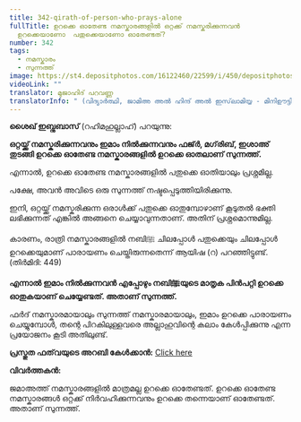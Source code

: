 ```yaml
---
title: 342-qirath-of-person-who-prays-alone
fullTitle: ഉറക്കെ ഓതേണ്ട നമസ്കാരങ്ങളിൽ ഒറ്റക്ക് നമസ്കരിക്കുന്നവൻ
  ഉറക്കെയാണോ  പതുക്കെയാണോ ഓതേണ്ടത്?
number: 342
tags:
  - നമസ്കാരം
  - സുന്നത്ത്
image: https://st4.depositphotos.com/16122460/22599/i/450/depositphotos_225994302-stock-photo-muslim-prayer-rug-space-text.jpg
videoLink: ""
translator: മുജാഹിദ് പറവണ്ണ
translatorInfo: " (വിദ്യാർത്ഥി, ജാമിഅ അൽ ഹിന്ദ് അൽ ഇസ്‌ലാമിയ്യ - മിനിഊട്ടി)"
---
```

**ശൈഖ് ഇബ്നുബാസ്** (റഹിമഹുല്ലാഹ്) പറയുന്നു:  

**ഒറ്റയ്ക്ക് നമസ്കരിക്കുന്നവനും ഇമാം നിൽക്കുന്നവനും ഫജ്ർ, മഗ്‌രിബ്, ഇശാഅ് തുടങ്ങി ഉറക്കെ ഓതേണ്ട നമസ്കാരങ്ങളിൽ ഉറക്കെ ഓതലാണ് സുന്നത്ത്.** 

എന്നാൽ, ഉറക്കെ ഓതേണ്ട നമസ്കാരങ്ങളിൽ പതുക്കെ ഓതിയാലും പ്രശ്നമില്ല. 

പക്ഷേ, അവൻ അവിടെ ഒരു സുന്നത്ത് നഷ്ടപ്പെടുത്തിയിരിക്കുന്നു. 

ഇനി, ഒറ്റയ്ക്ക് നമസ്കരിക്കുന്ന ഒരാൾക്ക് പതുക്കെ ഓതുമ്പോഴാണ് കൂടുതൽ ഭക്തി ലഭിക്കുന്നത് എങ്കിൽ അങ്ങനെ ചെയ്യാവുന്നതാണ്. അതിന് പ്രശ്നമൊന്നുമില്ല. 

കാരണം, രാത്രി നമസ്കാരങ്ങളിൽ നബിﷺ ചിലപ്പോൾ പതുക്കെയും ചിലപ്പോൾ ഉറക്കെയുമാണ് പാരായണം ചെയ്തിരുന്നതെന്ന് ആയിഷ (റ) പറഞ്ഞിട്ടുണ്ട്.
(തിർമിദി: 449) 

**എന്നാൽ ഇമാം നിൽക്കുന്നവൻ എപ്പോഴും നബിﷺയുടെ മാതൃക പിൻപറ്റി ഉറക്കെ ഓതുകയാണ്   ചെയ്യേണ്ടത്. അതാണ് സുന്നത്ത്.**

ഫർദ് നമസ്കാരമായാലും സുന്നത്ത് നമസ്കാരമായാലും, ഇമാം ഉറക്കെ പാരായണം ചെയ്യുമ്പോൾ, തന്റെ പിറകിലുള്ളവരെ അല്ലാഹുവിന്റെ കലാം കേൾപ്പിക്കുന്നു എന്ന പ്രയോജനം കൂടി അതിലുണ്ട്.

**പ്രസ്തുത ഫത്‌വയുടെ അറബി കേൾക്കാൻ:** [Click here](https://bit.ly/3kRMLRt)

**വിവർത്തകൻ:** 

ജമാഅത്ത് നമസ്കാരങ്ങളിൽ മാത്രമല്ല ഉറക്കെ ഓതേണ്ടത്. ഉറക്കെ ഓതേണ്ട നമസ്കാരങ്ങൾ ഒറ്റക്ക് നിർവഹിക്കുന്നവനും ഉറക്കെ തന്നെയാണ് ഓതേണ്ടത്. അതാണ് സുന്നത്ത്.